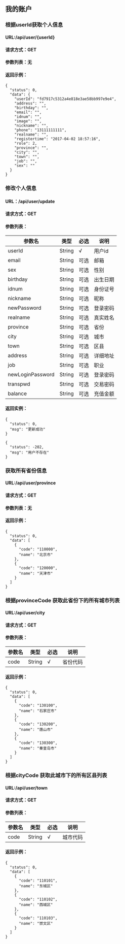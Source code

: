 ## 我的账户

### 根据userId获取个人信息
#### URL:/api/user/{userId}
#### 请求方式：GET
#### 参数列表：无
#### 返回示例：
```
{
  "status": 0,
  "data": {
    "userId": "fd7917c5312a4e818e3ae58bb997e9e4",
    "address": "",
    "birthday": "",
    "email": "",
    "idnum": "",
    "image": "",
    "nickname": "",
    "phone": "13111111111",
    "realname": "",
    "registertime": "2017-04-02 18:57:16",
    "role": 2,
    "province": "",
    "city": "",
    "town": "",
    "job": "",
    "sex": ""
  }
}
```

### 修改个人信息
#### URL：/api/user/update
#### 请求方式：GET
#### 参数列表：

参数名|类型|必选|说明
-----|---|----|---|
userId|String|√|用户id
email|String|可选|邮箱
sex|String|可选|性别
birthday|String|可选|出生日期
idnum|String|可选|身份证号
nickname|String|可选|昵称
newPassword|String|可选|登录密码
realname|String|可选|真实姓名
province|String|可选|省份
city|String|可选|城市
town|String|可选|区县
address|String|可选|详细地址
job|String|可选|职业
newLoginPassword|String|可选|登录密码
transpwd|String|可选|交易密码
balance|String|可选|充值金额

#### 返回实例：
```
{
  "status": 0,
  "msg": "更新成功"
}

{
  "status": -202,
  "msg": "用户不存在"
}
```

### 获取所有省份信息
#### URL:/api/user/province
#### 请求方式：GET
#### 参数列表：无
#### 返回示例：
```
{
  "status": 0,
  "data": [
    {
      "code": "110000",
      "name": "北京市"
    },
    {
      "code": "120000",
      "name": "天津市"
    }
  ]
}
```

### 根据provinceCode 获取此省份下的所有城市列表
#### URL:/api/user/city
#### 请求方式：GET
#### 参数列表：
参数名|类型|必选|说明
-----|---|----|---|
code|String|√|省份代码
#### 返回示例：
```
{
  "status": 0,
  "data": [
    {
      "code": "130100",
      "name": "石家庄市"
    },
    {
      "code": "130200",
      "name": "唐山市"
    },
    {
      "code": "130300",
      "name": "秦皇岛市"
    }
  ]
}
```

### 根据cityCode 获取此城市下的所有区县列表
#### URL:/api/user/town
#### 请求方式：GET
#### 参数列表：
参数名|类型|必选|说明
-----|---|----|---|
code|String|√|城市代码
#### 返回示例：
```
{
  "status": 0,
  "data": [
    {
      "code": "110101",
      "name": "东城区"
    },
    {
      "code": "110102",
      "name": "西城区"
    },
    {
      "code": "110103",
      "name": "崇文区"
    }
  ]
}
```


